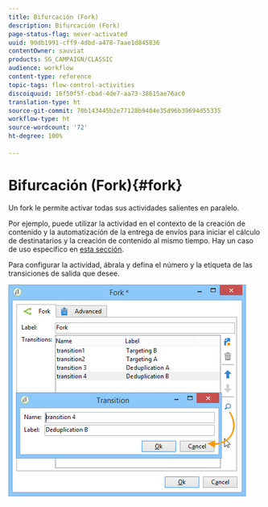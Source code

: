 ```yaml
---
title: Bifurcación (Fork)
description: Bifurcación (Fork)
page-status-flag: never-activated
uuid: 90db1991-cff9-4dbd-a478-7aae1d845836
contentOwner: sauviat
products: SG_CAMPAIGN/CLASSIC
audience: workflow
content-type: reference
topic-tags: flow-control-activities
discoiquuid: 16f50f5f-cbad-4de7-aa73-38615ae76ac0
translation-type: ht
source-git-commit: 70b143445b2e77128b9404e35d96b39694d55335
workflow-type: ht
source-wordcount: '72'
ht-degree: 100%

---
```



# Bifurcación (Fork){#fork}

Un fork le permite activar todas sus actividades salientes en paralelo.

Por ejemplo, puede utilizar la actividad en el contexto de la creación de contenido y la automatización de la entrega de envíos para iniciar el cálculo de destinatarios y la creación de contenido al mismo tiempo. Hay un caso de uso específico en [esta sección](../../delivery/using/automating-via-workflows.md#creating-the-delivery-and-its-content).

Para configurar la actividad, ábrala y defina el número y la etiqueta de las transiciones de salida que desee.

![](assets/s_user_segmentation_fork.png)
